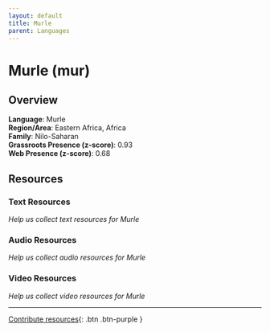```yaml
---
layout: default
title: Murle
parent: Languages
---
```


# Murle (mur)

## Overview

**Language**: Murle  
**Region/Area**: Eastern Africa, Africa  
**Family**: Nilo-Saharan  
**Grassroots Presence (z-score)**: 0.93  
**Web Presence (z-score)**: 0.68  

## Resources

### Text Resources
*Help us collect text resources for Murle*

### Audio Resources
*Help us collect audio resources for Murle*

### Video Resources
*Help us collect video resources for Murle*

---

[Contribute resources](https://forms.office.com/e/1SfLJx3u1r){: .btn .btn-purple }
